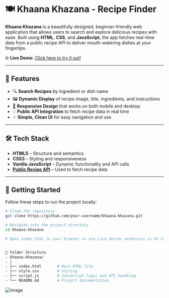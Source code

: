 # 🍽️ Khaana Khazana - Recipe Finder

**Khaana Khazana** is a beautifully designed, beginner-friendly web application that allows users to search and explore delicious recipes with ease. Built using **HTML**, **CSS**, and **JavaScript**, the app fetches real-time data from a public recipe API to deliver mouth-watering dishes at your fingertips.

🌐 **Live Demo**: [Click here to try it out!](https://6845691cef497adf0bfc6fc3--curious-kheer-940678.netlify.app/)

---

## 🌟 Features

- 🔍 **Search Recipes** by ingredient or dish name  
- 🖼️ **Dynamic Display** of recipe image, title, ingredients, and instructions  
- 📱 **Responsive Design** that works on both mobile and desktop  
- 💡 **Public API Integration** to fetch recipe data in real time  
- ✨ **Simple, Clean UI** for easy navigation and use  

---

## 🛠️ Tech Stack

- **HTML5** – Structure and semantics  
- **CSS3** – Styling and responsiveness  
- **Vanilla JavaScript** – Dynamic functionality and API calls  
- **[Public Recipe API](https://www.themealdb.com/)** – Used to fetch recipe data

---

## 🚀 Getting Started

Follow these steps to run the project locally:

```bash
# Clone the repository
git clone https://github.com/your-username/khaana-khazana.git

# Navigate into the project directory
cd khaana-khazana

# Open index.html in your browser or use Live Server extension in VS Code


📁 Folder Structure
- khaana-khazana/
- │
- ├── index.html       # Main HTML file
- ├── style.css        # Styling
- ├── script.js        # JavaScript logic and API handling
- └── README.md        # Project documentation

```
![image](https://github.com/user-attachments/assets/fa4bdb68-c9eb-4275-800d-2f9eb5722c85)
